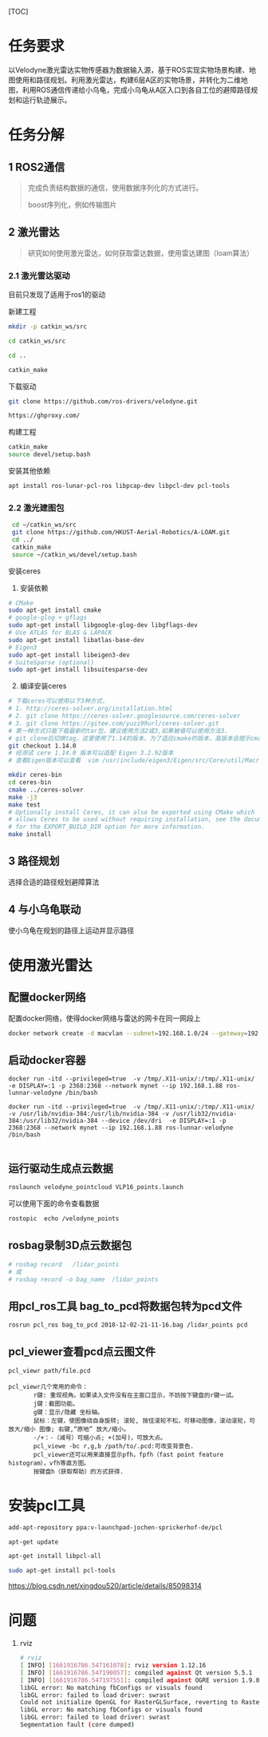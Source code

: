 [TOC]

# 任务要求

以Velodyne激光雷达实物传感器为数据输入源，基于ROS实现实物场景构建、地图使用和路径规划。利用激光雷达，构建6层A区的实物场景，并转化为二维地图，利用ROS通信传递给小乌龟，完成小乌龟从A区入口到各自工位的避障路径规划和运行轨迹展示。



# 任务分解

## 1 ROS2通信

> 完成负责结构数据的通信，使用数据序列化的方式进行。
>
> boost序列化，例如传输图片

## 2 激光雷达

> 研究如何使用激光雷达，如何获取雷达数据，使用雷达建图（loam算法）

### 2.1 激光雷达驱动

目前只发现了适用于ros1的驱动

新建工程

```bash
mkdir -p catkin_ws/src

cd catkin_ws/src

cd ..

catkin_make
```

下载驱动

```bash
git clone https://github.com/ros-drivers/velodyne.git

https://ghproxy.com/
```

构建工程

```bash
catkin_make
source devel/setup.bash
```

安装其他依赖

```bash
apt install ros-lunar-pcl-ros libpcap-dev libpcl-dev pcl-tools
```

### 2.2 激光建图包

```bash
 cd ~/catkin_ws/src
 git clone https://github.com/HKUST-Aerial-Robotics/A-LOAM.git
 cd ../
 catkin_make
 source ~/catkin_ws/devel/setup.bash
```

安装ceres

1. 安装依赖

```bash
# CMake
sudo apt-get install cmake
# google-glog + gflags
sudo apt-get install libgoogle-glog-dev libgflags-dev
# Use ATLAS for BLAS & LAPACK
sudo apt-get install libatlas-base-dev
# Eigen3
sudo apt-get install libeigen3-dev
# SuiteSparse (optional)
sudo apt-get install libsuitesparse-dev
```

2. 编译安装ceres

```bash
# 下载ceres可以使用以下3种方式，
# 1. http://ceres-solver.org/installation.html
# 2. git clone https://ceres-solver.googlesource.com/ceres-solver
# 3. git clone https://gitee.com/yuzi99url/ceres-solver.git 
# 第一种方式只能下载最新的tar包，建议使用方法2或3,如果被墙可以使用方法3.
# git clone后切换tag，这里使用了1.14的版本，为了适应cmake的版本，高版本会提示cmake版本低
git checkout 1.14.0
# 经测试 cere 1.14.0 版本可以适配 Eigen 3.2.92版本
# 查看Eigen版本可以查看  vim /usr/include/eigen3/Eigen/src/Core/util/Macros.h 

mkdir ceres-bin
cd ceres-bin
cmake ../ceres-solver
make -j3
make test
# Optionally install Ceres, it can also be exported using CMake which
# allows Ceres to be used without requiring installation, see the documentation
# for the EXPORT_BUILD_DIR option for more information.
make install

```







## 3 路径规划

选择合适的路径规划避障算法



## 4 与小乌龟联动

使小乌龟在规划的路径上运动并显示路径



# 使用激光雷达

## 配置docker网络

配置docker网络，使得docker网络与雷达的网卡在同一网段上

```bash
docker network create -d macvlan --subnet=192.168.1.0/24 --gateway=192.168.1.1 -o parent=enx0826ae386929 mynet
```

## 启动docker容器

```
docker run -itd --privileged=true  -v /tmp/.X11-unix/:/tmp/.X11-unix/ -e DISPLAY=:1 -p 2368:2368 --network mynet --ip 192.168.1.88 ros-lunnar-velodyne /bin/bash
```



```
docker run -itd --privileged=true  -v /tmp/.X11-unix/:/tmp/.X11-unix/ -v /usr/lib/nvidia-384:/usr/lib/nvidia-384 -v /usr/lib32/nvidia-384:/usr/lib32/nvidia-384 --device /dev/dri  -e DISPLAY=:1 -p 2368:2368 --network mynet --ip 192.168.1.88 ros-lunnar-velodyne /bin/bash
    
```

## 运行驱动生成点云数据

```bash
roslaunch velodyne_pointcloud VLP16_points.launch
```

可以使用下面的命令查看数据

```bash
rostopic  echo /velodyne_points
```





## rosbag录制3D点云数据包

```bash
# rosbag record   /lidar_points  
# 或
# rosbag record -o bag_name  /lidar_points  
```



## 用pcl_ros工具 bag_to_pcd将数据包转为pcd文件

```bash
rosrun pcl_ros bag_to_pcd 2018-12-02-21-11-16.bag /lidar_points pcd
```



## pcl_viewer查看pcd点云图文件

```bash
pcl_viewr path/file.pcd 
```



```text
pcl_viewr几个常用的命令：
       r键: 重现视角。如果读入文件没有在主窗口显示，不妨按下键盘的r键一试。
       j键：截图功能。
       g键：显示/隐藏 坐标轴。 
       鼠标：左键，使图像绕自身旋转; 滚轮, 按住滚轮不松，可移动图像，滚动滚轮，可放大/缩小 图像; 右键,“原地” 放大/缩小。
       -/+：-（减号）可缩小点; +(加号)，可放大点。
       pcl_viewe -bc r,g,b /path/to/.pcd:可改变背景色.
       pcl_viewer还可以用来直接显示pfh，fpfh（fast point feature histogram），vfh等直方图。
       按键盘h（获取帮助）的方式获得.

```







# 安装pcl工具

```bash
add-apt-repository ppa:v-launchpad-jochen-sprickerhof-de/pcl

apt-get update

apt-get install libpcl-all

sudo apt-get install pcl-tools
```





https://blog.csdn.net/xingdou520/article/details/85098314

# 问题

1. rviz

   ```bash
   # rviz
   [ INFO] [1661916786.547161078]: rviz version 1.12.16
   [ INFO] [1661916786.547190057]: compiled against Qt version 5.5.1
   [ INFO] [1661916786.547197551]: compiled against OGRE version 1.9.0 (Ghadamon)
   libGL error: No matching fbConfigs or visuals found
   libGL error: failed to load driver: swrast
   Could not initialize OpenGL for RasterGLSurface, reverting to RasterSurface.
   libGL error: No matching fbConfigs or visuals found
   libGL error: failed to load driver: swrast
   Segmentation fault (core dumped)
   ```

   